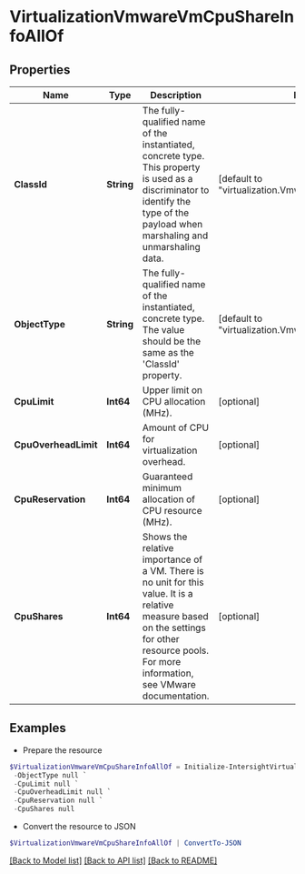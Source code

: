 # VirtualizationVmwareVmCpuShareInfoAllOf
## Properties

Name | Type | Description | Notes
------------ | ------------- | ------------- | -------------
**ClassId** | **String** | The fully-qualified name of the instantiated, concrete type. This property is used as a discriminator to identify the type of the payload when marshaling and unmarshaling data. | [default to "virtualization.VmwareVmCpuShareInfo"]
**ObjectType** | **String** | The fully-qualified name of the instantiated, concrete type. The value should be the same as the &#39;ClassId&#39; property. | [default to "virtualization.VmwareVmCpuShareInfo"]
**CpuLimit** | **Int64** | Upper limit on CPU allocation (MHz). | [optional] 
**CpuOverheadLimit** | **Int64** | Amount of CPU for virtualization overhead. | [optional] 
**CpuReservation** | **Int64** | Guaranteed minimum allocation of CPU resource (MHz). | [optional] 
**CpuShares** | **Int64** | Shows the relative importance of a VM. There is no unit for this value. It is a relative measure based on the settings for other resource pools. For more information, see VMware documentation. | [optional] 

## Examples

- Prepare the resource
```powershell
$VirtualizationVmwareVmCpuShareInfoAllOf = Initialize-IntersightVirtualizationVmwareVmCpuShareInfoAllOf  -ClassId null `
 -ObjectType null `
 -CpuLimit null `
 -CpuOverheadLimit null `
 -CpuReservation null `
 -CpuShares null
```

- Convert the resource to JSON
```powershell
$VirtualizationVmwareVmCpuShareInfoAllOf | ConvertTo-JSON
```

[[Back to Model list]](../README.md#documentation-for-models) [[Back to API list]](../README.md#documentation-for-api-endpoints) [[Back to README]](../README.md)

